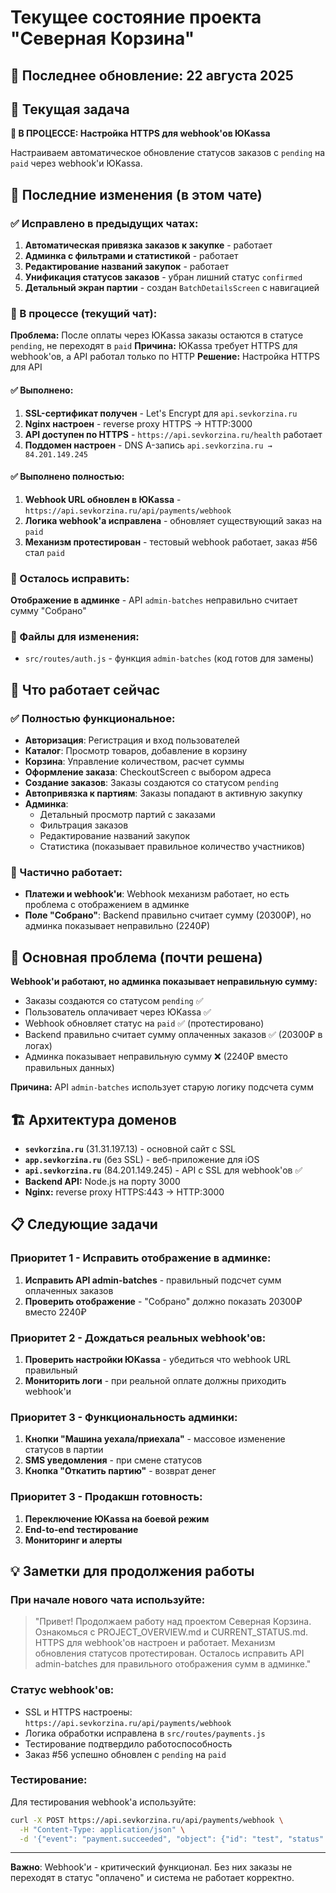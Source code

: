 # Текущее состояние проекта "Северная Корзина"

## 📅 Последнее обновление: 22 августа 2025

## 🎯 Текущая задача
**🔄 В ПРОЦЕССЕ: Настройка HTTPS для webhook'ов ЮKassa**

Настраиваем автоматическое обновление статусов заказов с `pending` на `paid` через webhook'и ЮKassa.

## 🔄 Последние изменения (в этом чате)

### ✅ Исправлено в предыдущих чатах:
1. **Автоматическая привязка заказов к закупке** - работает
2. **Админка с фильтрами и статистикой** - работает  
3. **Редактирование названий закупок** - работает
4. **Унификация статусов заказов** - убран лишний статус `confirmed`
5. **Детальный экран партии** - создан `BatchDetailsScreen` с навигацией

### 🔄 В процессе (текущий чат):
**Проблема:** После оплаты через ЮKassa заказы остаются в статусе `pending`, не переходят в `paid`
**Причина:** ЮKassa требует HTTPS для webhook'ов, а API работал только по HTTP
**Решение:** Настройка HTTPS для API

#### ✅ Выполнено:
1. **SSL-сертификат получен** - Let's Encrypt для `api.sevkorzina.ru`
2. **Nginx настроен** - reverse proxy HTTPS → HTTP:3000
3. **API доступен по HTTPS** - `https://api.sevkorzina.ru/health` работает
4. **Поддомен настроен** - DNS A-запись `api.sevkorzina.ru → 84.201.149.245`

#### ✅ Выполнено полностью:
1. **Webhook URL обновлен в ЮKassa** - `https://api.sevkorzina.ru/api/payments/webhook`
2. **Логика webhook'а исправлена** - обновляет существующий заказ на `paid`
3. **Механизм протестирован** - тестовый webhook работает, заказ #56 стал `paid`

### 🔄 Осталось исправить:
**Отображение в админке** - API `admin-batches` неправильно считает сумму "Собрано"

### 📁 Файлы для изменения:
- `src/routes/auth.js` - функция `admin-batches` (код готов для замены)

## 🚀 Что работает сейчас

### ✅ Полностью функциональное:
- **Авторизация**: Регистрация и вход пользователей
- **Каталог**: Просмотр товаров, добавление в корзину
- **Корзина**: Управление количеством, расчет суммы
- **Оформление заказа**: CheckoutScreen с выбором адреса
- **Создание заказов**: Заказы создаются со статусом `pending`
- **Автопривязка к партиям**: Заказы попадают в активную закупку
- **Админка**: 
  - Детальный просмотр партий с заказами
  - Фильтрация заказов
  - Редактирование названий закупок
  - Статистика (показывает правильное количество участников)

### 🔄 Частично работает:
- **Платежи и webhook'и**: Webhook механизм работает, но есть проблема с отображением в админке
- **Поле "Собрано"**: Backend правильно считает сумму (20300₽), но админка показывает неправильно (2240₽)

## 🐛 Основная проблема (почти решена)

**Webhook'и работают, но админка показывает неправильную сумму:**
- Заказы создаются со статусом `pending` ✅
- Пользователь оплачивает через ЮKassa ✅  
- Webhook обновляет статус на `paid` ✅ (протестировано)
- Backend правильно считает сумму оплаченных заказов ✅ (20300₽ в логах)
- Админка показывает неправильную сумму ❌ (2240₽ вместо правильных данных)

**Причина:** API `admin-batches` использует старую логику подсчета сумм

## 🏗️ Архитектура доменов

- **`sevkorzina.ru`** (31.31.197.13) - основной сайт с SSL
- **`app.sevkorzina.ru`** (без SSL) - веб-приложение для iOS
- **`api.sevkorzina.ru`** (84.201.149.245) - API с SSL для webhook'ов ✅
- **Backend API:** Node.js на порту 3000
- **Nginx:** reverse proxy HTTPS:443 → HTTP:3000

## 📋 Следующие задачи

### Приоритет 1 - Исправить отображение в админке:
1. **Исправить API admin-batches** - правильный подсчет сумм оплаченных заказов
2. **Проверить отображение** - "Собрано" должно показать 20300₽ вместо 2240₽

### Приоритет 2 - Дождаться реальных webhook'ов:
1. **Проверить настройки ЮKassa** - убедиться что webhook URL правильный
2. **Мониторить логи** - при реальной оплате должны приходить webhook'и

### Приоритет 3 - Функциональность админки:
1. **Кнопки "Машина уехала/приехала"** - массовое изменение статусов в партии
2. **SMS уведомления** - при смене статусов
3. **Кнопка "Откатить партию"** - возврат денег

### Приоритет 3 - Продакшн готовность:
1. **Переключение ЮKassa на боевой режим**
2. **End-to-end тестирование**
3. **Мониторинг и алерты**

## 💡 Заметки для продолжения работы

### При начале нового чата используйте:
> "Привет! Продолжаем работу над проектом Северная Корзина. Ознакомься с PROJECT_OVERVIEW.md и CURRENT_STATUS.md. HTTPS для webhook'ов настроен и работает. Механизм обновления статусов протестирован. Осталось исправить API admin-batches для правильного отображения сумм в админке."

### Статус webhook'ов:
- SSL и HTTPS настроены: `https://api.sevkorzina.ru/api/payments/webhook`
- Логика обработки исправлена в `src/routes/payments.js`
- Тестирование подтвердило работоспособность
- Заказ #56 успешно обновлен с `pending` на `paid`

### Тестирование:
Для тестирования webhook'а используйте:
```bash
curl -X POST https://api.sevkorzina.ru/api/payments/webhook \
  -H "Content-Type: application/json" \
  -d '{"event": "payment.succeeded", "object": {"id": "test", "status": "succeeded", "metadata": {"order_id": "НОМЕР_ЗАКАЗА"}}}'
```

---

**Важно**: Webhook'и - критический функционал. Без них заказы не переходят в статус "оплачено" и система не работает корректно.